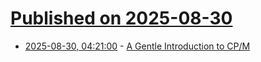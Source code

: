# [Published on 2025-08-30](index.md)

* [2025-08-30, 04:21:00](https://soylentnews.org/article.pl?sid=25/08/29/0523215&from=rss) - [A Gentle Introduction to CP/M](https://soylentnews.org/article.pl?sid=25/08/29/0523215&from=rss)
